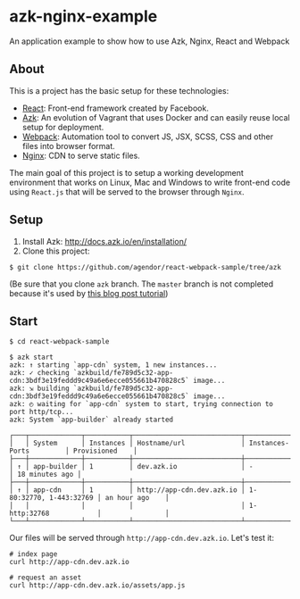 # azk-nginx-example
An application example to show how to use Azk, Nginx, React and Webpack

## About

This is a project has the basic setup for these technologies:

 - [React](https://facebook.github.io/react/): Front-end framework created by Facebook.
 - [Azk](http://www.azk.io/): An evolution of Vagrant that uses Docker and can easily reuse local setup for deployment.
 - [Webpack](https://webpack.github.io): Automation tool to convert JS, JSX, SCSS, CSS and other files into browser format.
 - [Nginx](http://nginx.org/en/): CDN to serve static files.

The main goal of this project is to setup a working development environment that works on Linux, Mac and Windows to write front-end code using `React.js` that will be served to the browser through `Nginx`.

## Setup

1. Install Azk: http://docs.azk.io/en/installation/
2. Clone this project: 

```
$ git clone https://github.com/agendor/react-webpack-sample/tree/azk
```
(Be sure that you clone `azk` branch. The `master` branch is not completed because it's used by [this blog post tutorial](http://bits.agendor.com.br/2015/10/25/configurando-ambiente-para-front-end-com-azk/))

## Start 

```
$ cd react-webpack-sample

$ azk start
azk: ↑ starting `app-cdn` system, 1 new instances...
azk: ✓ checking `azkbuild/fe789d5c32-app-cdn:3bdf3e19feddd9c49a6e6ecce055661b470828c5` image...
azk: ⇲ building `azkbuild/fe789d5c32-app-cdn:3bdf3e19feddd9c49a6e6ecce055661b470828c5` image...
azk: ◴ waiting for `app-cdn` system to start, trying connection to port http/tcp...
azk: System `app-builder` already started

┌───┬─────────────┬───────────┬───────────────────────────┬─────────────────────────┬────────────────┐
│   │ System      │ Instances │ Hostname/url              │ Instances-Ports         │ Provisioned    │
├───┼─────────────┼───────────┼───────────────────────────┼─────────────────────────┼────────────────┤
│ ↑ │ app-builder │ 1         │ dev.azk.io                │ -                       │ 18 minutes ago │
├───┼─────────────┼───────────┼───────────────────────────┼─────────────────────────┼────────────────┤
│ ↑ │ app-cdn     │ 1         │ http://app-cdn.dev.azk.io │ 1-80:32770, 1-443:32769 │ an hour ago    │
│   │             │           │                           │ 1-http:32768            │                │
└───┴─────────────┴───────────┴───────────────────────────┴─────────────────────────┴────────────────┘
```

Our files will be served through `http://app-cdn.dev.azk.io`. Let's test it:

```
# index page
curl http://app-cdn.dev.azk.io

# request an asset
curl http://app-cdn.dev.azk.io/assets/app.js
```
